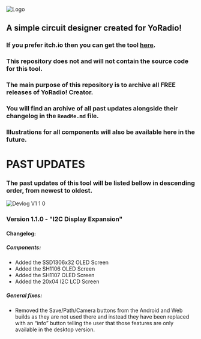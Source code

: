 ![Logo](https://github.com/user-attachments/assets/ed9906cd-635e-4608-becb-108c71865f52)

## A simple circuit designer created for YoRadio!

### If you prefer itch.io then you can get the tool [here](https://andrasdaradici.itch.io/yoradio-creator).

### This repository does not and will not contain the source code for this tool.
### The main purpose of this repository is to archive all **FREE** releases of YoRadio! Creator.
### You will find an archive of all past updates alongside their changelog in the `ReadMe.md` file.
### Illustrations for all components will also be available here in the future.

# PAST UPDATES

### The past updates of this tool will be listed bellow in descending order, from newest to oldest.

![Devlog V1 1 0](https://github.com/user-attachments/assets/ccbc37d5-46e0-4675-baea-f8824cc2fdc7)

### Version 1.1.0 - "I2C Display Expansion"
#### Changelog:
##### **Components:**
- Added the SSD1306x32 OLED Screen
- Added the SH1106 OLED Screen
- Added the SH1107 OLED Screen
- Added the 20x04 I2C LCD Screen

##### **General fixes:**
- Removed the Save/Path/Camera buttons from the Android and Web builds as they are not used there and instead they have been replaced with an “info” button telling the user that those features are only available in the desktop version.
